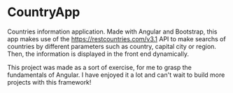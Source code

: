 # CountryApp

Countries information application. Made with Angular and Bootstrap, this app makes use of the https://restcountries.com/v3.1 API to make searchs of countries by different parameters such as country, capital city or region. Then, the information is displayed in the front end dynamically.

This project was made as a sort of exercise, for me to grasp the fundamentals of Angular. I have enjoyed it a lot and can't wait to build more projects with this framework!
